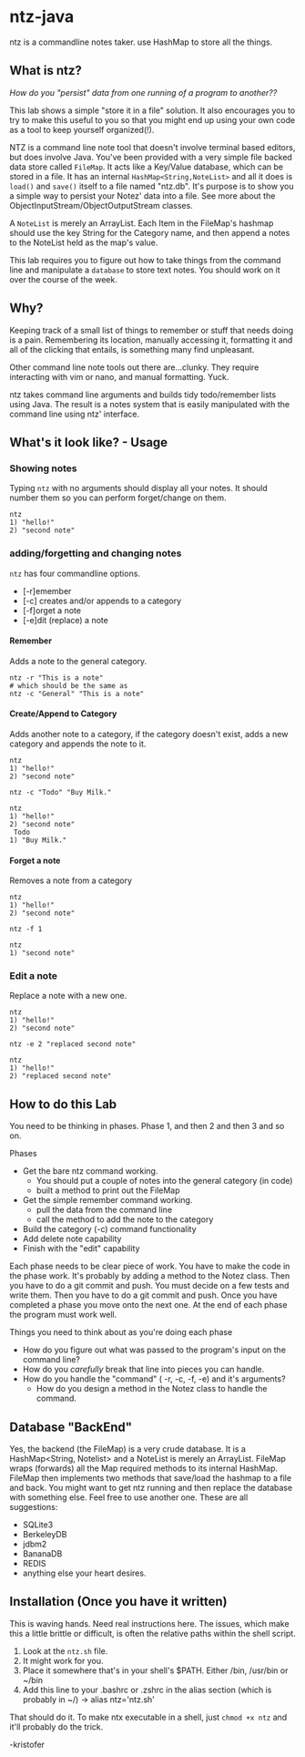 # ntz-java

ntz is a commandline notes taker. use HashMap to store all the things.

## What is ntz?

*How do you "persist" data from one running of a program to another??*

This lab shows a simple "store it in a file" solution.
It also encourages you to try to make this useful to you so that you might end up using your own code as a tool to keep yourself organized(!).

NTZ is a command line note tool that doesn't involve terminal based editors, but does involve Java.
You've been provided with a very simple file backed data store called `FileMap`.
It acts like a Key/Value database, which can be stored in a file.
It has an internal `HashMap<String,NoteList>` and all it does is `load()` and `save()` itself to
a file named "ntz.db".
It's purpose is to show you a simple way to persist your Notez' data into a file.
See more about the ObjectInputStream/ObjectOutputStream classes.

A `NoteList` is merely an ArrayList<String>.
Each Item in the FileMap's hashmap should use the key String for the Category name, and then append a notes to the NoteList held as the map's value.

This lab requires you to figure out how to take things from the command line and manipulate a `database` to
store text notes.
You should work on it over the course of the week.

## Why?

Keeping track of a small list of things to remember or stuff that needs doing is a pain.
Remembering its location, manually accessing it, formatting it and all of the clicking that entails,
is something many find unpleasant.

Other command line note tools out there are...clunky.
They require interacting with vim or nano, and manual formatting.
Yuck.

ntz takes command line arguments and builds tidy todo/remember lists using Java.
The result is a notes system that is easily manipulated with the command line
using ntz' interface.

## What's it look like? - Usage

### Showing notes

Typing `ntz` with no arguments should display all your notes.
It should number them so you can perform forget/change on them.

```
ntz
1) "hello!"
2) "second note"
```

### adding/forgetting and changing notes

`ntz` has four commandline options.

* [-r]emember
* [-c] creates and/or appends to a category
* [-f]orget a note
* [-e]dit (replace) a note

#### Remember

Adds a note to the general category.

```
ntz -r "This is a note"
# which should be the same as
ntz -c "General" "This is a note"
```

#### Create/Append to Category

Adds another note to a category, if the category doesn't exist,
adds a new category and appends the note to it.
```
ntz
1) "hello!"
2) "second note"

ntz -c "Todo" "Buy Milk."

ntz
1) "hello!"
2) "second note"
 Todo
1) "Buy Milk."
```

#### Forget a note

Removes a note from a category

```
ntz
1) "hello!"
2) "second note"

ntz -f 1

ntz
1) "second note"
```

### Edit a note

Replace a note with a new one.

```
ntz
1) "hello!"
2) "second note"

ntz -e 2 "replaced second note"

ntz
1) "hello!"
2) "replaced second note"
```

## How to do this Lab

You need to be thinking in phases.
Phase 1, and then 2 and then 3 and so on.

Phases

* Get the bare ntz command working.
  * You should put a couple of notes into the general category (in code)
  * built a method to print out the FileMap
* Get the simple remember command working.
  * pull the data from the command line
  * call the method to add the note to the category
* Build the category (-c) command functionality
* Add delete note capability
* Finish with the "edit" capability

Each phase needs to be clear piece of work.
You have to make the code in the phase work.
It's probably by adding a method to the Notez class.
Then you have to do a git commit and push.
You must decide on a few tests and write them.
Then you have to do a git commit and push.
Once you have completed a phase you move onto the next one.
At the end of each phase the program must work well.

Things you need to think about as you're doing each phase

* How do you figure out what was passed to the program's input on the command line?
* How do you *carefully* break that line into pieces you can handle.
* How do you handle the "command" ( -r, -c, -f, -e) and it's arguments?
  * How do you design a method in the Notez class to handle the command.

## Database "BackEnd"

Yes, the backend (the FileMap) is a very crude database.
It is a HashMap<String, Notelist> and a NoteList is merely an ArrayList<String>.
FileMap wraps (forwards) all the Map required methods to its internal HashMap.
FileMap then implements two methods that save/load the hashmap to a file and back.
You might want to get ntz running and then replace the database with something else.
Feel free to use another one.
These are all suggestions:

* SQLite3
* BerkeleyDB
* jdbm2
* BananaDB
* REDIS
* anything else your heart desires.

## Installation (Once you have it written)

This is waving hands.
Need real instructions here.
The issues, which make this a little brittle or difficult, is often the relative paths within the shell script.

1. Look at the `ntz.sh` file.
2. It might work for you.
3. Place it somewhere that's in your shell's $PATH. Either /bin, /usr/bin or ~/bin
4. Add this line to your .bashrc or .zshrc in the alias section (which is probably in ~/) -> alias ntz='ntz.sh'

That should do it. To make ntx executable in a shell, just `chmod +x ntz` and it'll probably do the trick.

-kristofer
